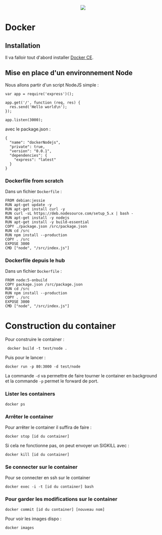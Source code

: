<div align="center">
    <img src="https://camo.githubusercontent.com/14b97ba4a1327c0db2200f3892788fd873a1ce20/687474703a2f2f626c6f672e70687573696f6e2e6e6c2f77702d636f6e74656e742f75706c6f6164732f323031332f31312f646f636b65722e706e67" >
</div>


# Docker

## Installation

Il va falloir tout d'abord installer [Docker CE](https://www.docker.com/community-edition#download). 



## Mise en place d'un environnement Node

Nous allons partir d'un script NodeJS simple :

```
var app = require('express')();

app.get('/', function (req, res) {
  res.send('Hello world\n');
});

app.listen(3000);
```

avec le package.json :

```
{
  "name": "dockerNodejs",
  "private": true,
  "version": "0.0.1",
  "dependencies": {
    "express": "latest"
  }
}
```


###  Dockerfile from scratch

Dans un fichier `Dockerfile` :


```
FROM debian:jessie
RUN apt-get update -y
RUN apt-get install curl -y
RUN curl -sL https://deb.nodesource.com/setup_5.x | bash -
RUN apt-get install -y nodejs
RUN apt-get install -y build-essential
COPY ./package.json /src/package.json
RUN cd /src
RUN npm install --production
COPY . /src
EXPOSE 3000
CMD ["node", "/src/index.js"]
```

###  Dockerfile depuis le hub

Dans un fichier `Dockerfile` :


```
FROM node:5-onbuild
COPY package.json /src/package.json
RUN cd /src
RUN npm install --production
COPY . /src
EXPOSE 3000
CMD ["node", "/src/index.js"]
```



# Construction du container

Pour construire le container :

```
 docker build -t test/node .
```

Puis pour le lancer :

```
docker run -p 80:3000 -d test/node
```

La commande `-d` va permettre de faire tourner le container en background et la commande `-p` permet le forward de port.


### Lister les containers


```
docker ps
```

### Arrêter le container

Pour arrêter le container il suffira de faire :

```
docker stop [id du container]
```

Si cela ne fonctionne pas, on peut envoyer un SIGKILL avec :

```
docker kill [id du container]
```


### Se connecter sur le container

Pour se connecter en ssh sur le container

```
docker exec -i -t [id du container] bash
```

### Pour garder les modifications sur le container

```
docker commit [id du container] [nouveau nom]
```

Pour voir les images dispo :

```
docker images 
```
